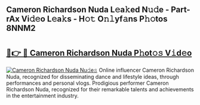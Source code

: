 ## Cameron Richardson Nuda L𝚎a𝚔ed N𝚞𝚍e - Part-rAx Vi𝚍𝚎o L𝚎a𝚔s - H𝚘𝚝 O𝚗𝚕yf𝚊ns P𝚑𝚘tos 8NNM2

# <h2><a href="http://kfcxhgx.oniu.top/?m=Cameron+Richardson+Nuda">🔗👉 🔴 Cameron Richardson Nuda P𝚑ot𝚘𝚜 V𝚒d𝚎o</a></h2>

[![Cameron Richardson Nuda Nu𝚍e𝚜](https://i.imgur.com/0qMVB7G.gif)](http://kfcxhgx.oniu.top/?m=Cameron+Richardson+Nuda)
Online influencer Cameron Richardson Nuda, recognized for disseminating dance and lifestyle ideas, through performances and personal vlogs. Prodigious performer Cameron Richardson Nuda, recognized for their remarkable talents and achievements in the entertainment industry.  
